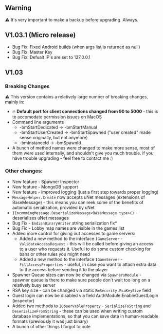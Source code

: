 ## Warning

:warning: It's very important to make a backup before upgrading. Always.

## V1.03.1 (Micro release)

* Bug Fix: Fixed Android builds (when args list is returned as null)
* Bug Fix: Master Key
* Bug Fix: Defualt IP's are set to 127.0.0.1

## V1.03

### Breaking Changes

:warning: This version contains a relatively large number of breaking changes, mainly in:

* 🔥 **Default port for client connections changed from 90 to 5000** - this is to accomodate permission issues on MacOS
* Command line arguments
  * -bmStartDedicated -> -bmStartManual
  * -bmStartUserCreated -> -bmStartSpawned ("user created" made sense originally, but not anymore)
  * -bmInstanceId -> -bmSpawnId
* A bunch of method names were changed to make more sense, most of them were used internally, and shouldn't give you much trouble. If you have trouble upgrading - feel free to contact me :)

### Other changes:

* New feature - Spawner Inspector 
* New feature - MongoDB support
* New feature - improved logging (just a first step towards proper logging)
* `MessageHelper.Create` now accepts uNet messages (extensions of BaseMessage) - this means you can reek some of the benefits of automatic serialization, provided by uNet
* `IIncommingMessage.DeserializeMessage<BaseMessage type>()` - deserializes uNet messages
* Bug Fix - `EndianBinaryWriter` string serialization fix*
* Bug Fic - Lobby map names are visible in the games list
* Added more control for giving out accesses to game servers:
  * Added a new method to the interface `IGameServer` - `ValidateAccessRequest` - this will be called before giving an access to a user who requests it. Useful to do some custom checking for bans or other rules you might need
  * Added a new method to the interface `IGameServer` - `FillAccessProperties` - useful, in case you want to attach extra data to the access before sending it to the player
* Spawner Queue sizes can now be changed via `SpawnersModule` - spawner queue is there to make sure people don't wait too long on a relatively busy server
* RSA key size - can be changed via static `BmSecurity.RsaKeySize` field
* Guest login can now be disabled via field AuthModule.EnableGuestLogin (inspector)
* Added two methods to `IObservableProperty` - `SerializeToString` and `DeserializeFromString` - these can be used when writing custom database implementations, so that you can save data in human-readable formats (previously it was just binary)
* A bunch of other things I forgot to note




